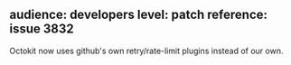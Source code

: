 audience: developers
level: patch
reference: issue 3832
---
Octokit now uses github's own retry/rate-limit plugins instead of our own.